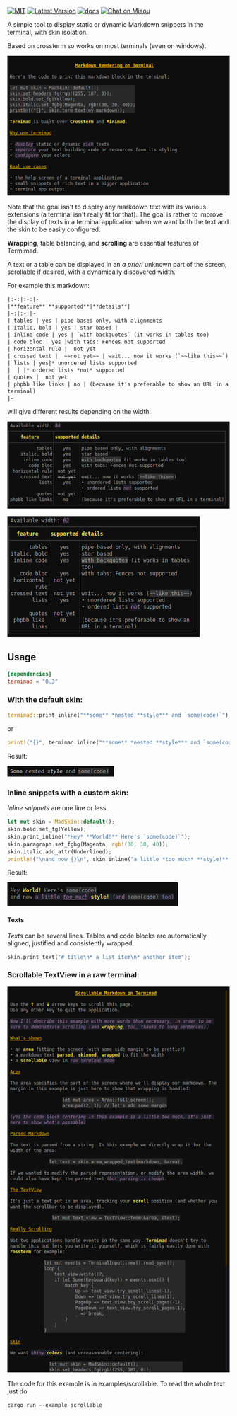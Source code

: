 [![MIT][s2]][l2] [![Latest Version][s1]][l1] [![docs][s3]][l3] [![Chat on Miaou][s4]][l4]

[s1]: https://img.shields.io/crates/v/termimad.svg
[l1]: https://crates.io/crates/termimad

[s2]: https://img.shields.io/badge/license-MIT-blue.svg
[l2]: LICENSE

[s3]: https://docs.rs/termimad/badge.svg
[l3]: https://docs.rs/termimad/

[s4]: https://miaou.dystroy.org/static/shields/room.svg
[l4]: https://miaou.dystroy.org/3


A simple tool to display static or dynamic Markdown snippets in the terminal, with skin isolation.

Based on crossterm so works on most terminals (even on windows).

![text](doc/text.png)

Note that the goal isn't to display any markdown text with its various extensions (a terminal isn't really fit for that). The goal is rather to improve the display of texts in a terminal application when we want both the text and the skin to be easily configured.

**Wrapping**, table balancing, and **scrolling** are essential features of Termimad.

A text or a table can be displayed in an *a priori* unknown part of the screen, scrollable if desired, with a dynamically discovered width.

For example this markdown:

	|:-:|:-:|-
	|**feature**|**supported**|**details**|
	|-:|:-:|-
	| tables | yes | pipe based only, with alignments
	| italic, bold | yes | star based |
	| inline code | yes | `with backquotes` (it works in tables too)
	| code bloc | yes |with tabs: Fences not supported
	| horizontal rule |  not yet
	| crossed text |  ~~not yet~~ | wait... now it works (`~~like this~~`)
	| lists | yes|* unordered lists supported
	|  | |* ordered lists *not* supported
	| quotes |  not yet
	| phpbb like links | no | (because it's preferable to show an URL in a terminal)
	|-

will give different results depending on the width:

![table](doc/table-in-84.png)

![table](doc/table-in-62.png)

##  Usage

```toml
[dependencies]
termimad = "0.3"
```

### With the default skin:

```rust
termimad::print_inline("**some** *nested **style*** and `some(code)`");
```
or
```rust
print!("{}", termimad.inline("**some** *nested **style*** and `some(code)`"));
```

Result:

![simple example](doc/default-skin-simple.png)

### Inline snippets with a custom skin:

*Inline snippets* are one line or less.

```rust
let mut skin = MadSkin::default();
skin.bold.set_fg(Yellow);
skin.print_inline("*Hey* **World!** Here's `some(code)`");
skin.paragraph.set_fgbg(Magenta, rgb!(30, 30, 40));
skin.italic.add_attr(Underlined);
println!("\nand now {}\n", skin.inline("a little *too much* **style!** (and `some(code)` too)"));
```

Result:

![too much style](doc/too_much.png)

#### Texts

*Texts* can be several lines. Tables and code blocks are automatically aligned, justified and consistently wrapped.

```rust
skin.print_text("# title\n* a list item\n* another item");
```

### Scrollable TextView in a raw terminal:

![scrollable](doc/scrollable.png)

The code for this example is in examples/scrollable. To read the whole text just do

    cargo run --example scrollable

